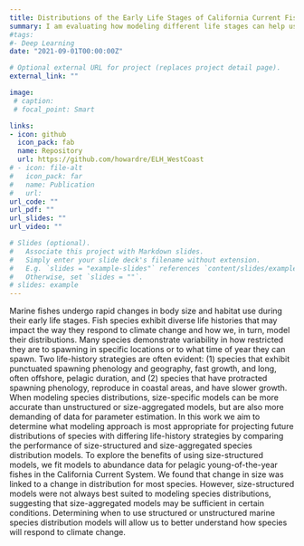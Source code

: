 ```yaml
---
title: Distributions of the Early Life Stages of California Current Fishes
summary: I am evaluating how modeling different life stages can help us better understand how species respond to environmental variability.
#tags:
#- Deep Learning
date: "2021-09-01T00:00:00Z"

# Optional external URL for project (replaces project detail page).
external_link: ""

image:
 # caption: 
 # focal_point: Smart

links:
- icon: github
  icon_pack: fab
  name: Repository
  url: https://github.com/howardre/ELH_WestCoast
# - icon: file-alt
#   icon_pack: far
#   name: Publication
#   url: 
url_code: ""
url_pdf: ""
url_slides: ""
url_video: ""

# Slides (optional).
#   Associate this project with Markdown slides.
#   Simply enter your slide deck's filename without extension.
#   E.g. `slides = "example-slides"` references `content/slides/example-slides.md`.
#   Otherwise, set `slides = ""`.
# slides: example
---
```


Marine fishes undergo rapid changes in body size and habitat use during their early life stages. Fish species exhibit diverse life histories that may impact the way they respond to climate change and how we, in turn, model their distributions. Many species demonstrate variability in how restricted they are to spawning in specific locations or to what time of year they can spawn. Two life-history strategies are often evident: (1) species that exhibit punctuated spawning phenology and geography, fast growth, and long, often offshore, pelagic duration, and (2) species that have protracted spawning phenology, reproduce in coastal areas, and have slower growth. When modeling species distributions, size-specific models can be more accurate than unstructured or size-aggregated models, but are also more demanding of data for parameter estimation. In this work we aim to determine what modeling approach is most appropriate for projecting future distributions of species with differing life-history strategies by comparing the performance of size-structured and size-aggregated species distribution models. To explore the benefits of using size-structured models, we fit models to abundance data for pelagic young-of-the-year fishes in the California Current System. We found that change in size was linked to a change in distribution for most species. However, size-structured models were not always best suited to modeling species distributions, suggesting that size-aggregated models may be sufficient in certain conditions. Determining when to use structured or unstructured marine species distribution models will allow us to better understand how species will respond to climate change.


